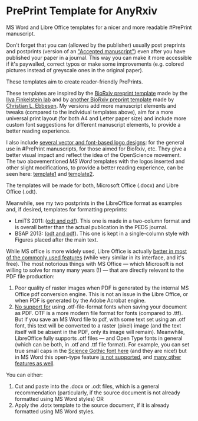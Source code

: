 # PrePrint Template for AnyRxiv
MS Word and Libre Office templates for a nicer and more readable #PrePrint manuscript.

Don't forget that you can (allowed by the publisher) usually post preprints and postprints (version of an ["Accepted manuscript"](/preprint_logos/svg_files/postprint_v1b.svg)) even after you have published your paper in a journal. This way you can make it more accessible if it's paywalled, correct typos or make some improvements (e.g. colored pictures instead of greyscale ones in the original paper).

These templates aim to create reader-friendly PrePrints.

These templates are inspired by the [BioRxiv preprint template](https://github.com/finkelsteinlab/BioRxiv-Template) made by the [Ilya Finkelstein lab](https://github.com/finkelsteinlab) and by [another BioRxiv preprint template](https://github.com/chrelli/bioRxiv-word-template) made by [Christian L. Ebbesen](https://github.com/chrelli).
My versions add more manuscript elements and tweaks (compared to the individual templates above), aim for a more universal print layout (for both A4 and Letter paper size) and include more custom font suggestions for different manuscript elements, to provide a better reading experience.

I also include [several vector and font-based logo designs](/preprint_logos): for the general use in #PrePrint manuscripts, for those aimed for BioRxiv, etc. They give a better visual impact and reflect the idea of the OpenScience movement.
The two abovementioned *MS Word* templates with the logos inserted and other slight modifications, to provide a better reading experience, can be seen here: [template1](/preprint_logos/preprint_BioRxiv_Template_MS-Word_Finkelstein_ver-mv1.docx) and [template2](/preprint_logos/preprint_BioRxiv_Template_MS-Word_Ebbesen_ver-mv1.docx).

The templates will be made for both, Microsoft Office (.docx) and Libre Office (.odt).

Meanwhile, see my two postprints in the LibreOffice format as examples and, if desired, templates for formatting preprints:

* LmiTS 2011: ([odt and pdf](https://osf.io/9wcv5/files/osfstorage)). This one is made in a two-column format and is overall better than the actual publication in the PEDS journal.
* BSAP 2013: ([odt and pdf](https://osf.io/8sk5u/files/osfstorage)). This one is kept in a single-column style with Figures placed after the main text.

While MS office is more widely used, Libre Office is actually [better in most of the commonly used features](https://wiki.documentfoundation.org/Feature_Comparison:_LibreOffice_-_Microsoft_Office) (while very similar in its interface, and it's free). 
The most notorious things with MS Office — which Microsoft is not willing to solve for many many years (!) — that are directly relevant to the PDF file production:
1) Poor quality of raster images when PDF is generated by the internal MS Office pdf conversion engine. This is not an issue in the Libre Office, or when PDF is generated by the Adobe Acrobat engine.
2) [No support for](https://community.adobe.com/t5/type-typography-discussions/adobe-opentype-fonts-with-truetype-outlines-for-microsoft-office/td-p/6108231/1000) using .otf-file-format fonts when saving your document as PDF. OTF is a more modern file format for fonts (compared to .ttf). But if you save an MS Word file to pdf, with some text set using an .otf font, this text will be converted to a raster (pixel) image (and the text itself will be absent in the PDF, only its image will remain). Meanwhile, LibreOffice fully supports .otf files — and Open Type fonts in general (which can be both, in .otf and .ttf file format). For example, you can set true small caps in the [Science Gothic font here](https://github.com/googlefonts/science-gothic/issues/340#issuecomment-2889675480) (and they are nice!) but in MS Word this open-type feature [is not supported](https://answers.microsoft.com/en-us/msoffice/forum/all/are-opentype-small-caps-coming-to-microsoft-word/eaca1880-9cee-4bca-82fa-8bd1486edf67), and [many other features as well](https://answers.microsoft.com/en-us/msoffice/forum/all/why-word-support-for-opentype-features-is-garbage/76165feb-3d84-4a6e-80bf-c969710f15a0).

You can either:
1. Cut and paste into the .docx or .odt files, which is a general recommendation (particularly, if the source document is not already formatted using MS Word styles)
OR
2. Apply the .dotx template to the source document, if it is already formatted using MS Word styles.
